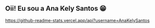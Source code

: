## Oii! Eu sou a Ana Kely Santos 😁

https://github-readme-stats.vercel.app/api?username=AnaKelySantos
